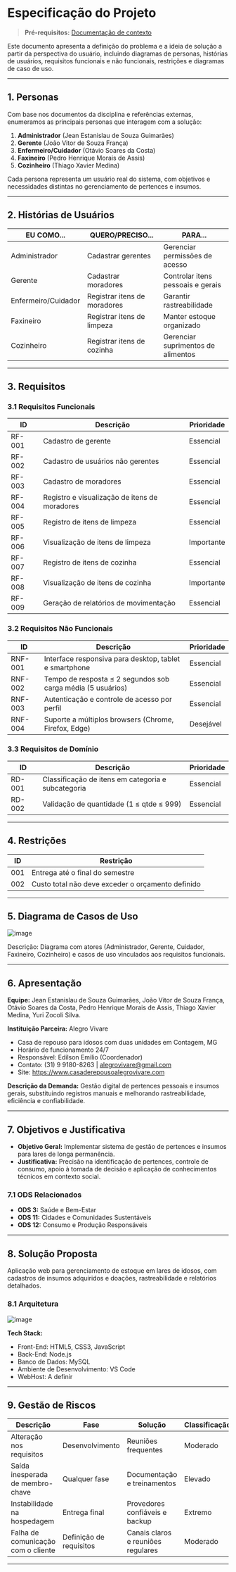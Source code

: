 # Especificação do Projeto

> **Pré-requisitos:** [Documentação de contexto](01-Contexto.md)

Este documento apresenta a definição do problema e a ideia de solução a partir da perspectiva do usuário, incluindo diagramas de personas, histórias de usuários, requisitos funcionais e não funcionais, restrições e diagramas de caso de uso.

---

## 1. Personas

Com base nos documentos da disciplina e referências externas, enumeramos as principais personas que interagem com a solução:

1. **Administrador** (Jean Estanislau de Souza Guimarães)
2. **Gerente** (João Vitor de Souza França)
3. **Enfermeiro/Cuidador** (Otávio Soares da Costa)
4. **Faxineiro** (Pedro Henrique Morais de Assis)
5. **Cozinheiro** (Thiago Xavier Medina)

Cada persona representa um usuário real do sistema, com objetivos e necessidades distintas no gerenciamento de pertences e insumos.

---

## 2. Histórias de Usuários

| EU COMO...       | QUERO/PRECISO...               | PARA...                          |
| ---------------- | ------------------------------ | -------------------------------- |
| Administrador    | Cadastrar gerentes             | Gerenciar permissões de acesso   |
| Gerente          | Cadastrar moradores            | Controlar itens pessoais e gerais|
| Enfermeiro/Cuidador | Registrar itens de moradores | Garantir rastreabilidade         |
| Faxineiro        | Registrar itens de limpeza     | Manter estoque organizado        |
| Cozinheiro       | Registrar itens de cozinha     | Gerenciar suprimentos de alimentos|

---

## 3. Requisitos

### 3.1 Requisitos Funcionais

| ID     | Descrição                                    | Prioridade |
| ------ | -------------------------------------------- | ---------- |
| RF-001 | Cadastro de gerente                          | Essencial  |
| RF-002 | Cadastro de usuários não gerentes            | Essencial  |
| RF-003 | Cadastro de moradores                        | Essencial  |
| RF-004 | Registro e visualização de itens de moradores| Essencial  |
| RF-005 | Registro de itens de limpeza                 | Essencial  |
| RF-006 | Visualização de itens de limpeza             | Importante |
| RF-007 | Registro de itens de cozinha                 | Essencial  |
| RF-008 | Visualização de itens de cozinha             | Importante |
| RF-009 | Geração de relatórios de movimentação        | Essencial  |

### 3.2 Requisitos Não Funcionais

| ID      | Descrição                                                        | Prioridade |
| ------- | ---------------------------------------------------------------- | ---------- |
| RNF-001 | Interface responsiva para desktop, tablet e smartphone           | Essencial  |
| RNF-002 | Tempo de resposta ≤ 2 segundos sob carga média (5 usuários)      | Essencial  |
| RNF-003 | Autenticação e controle de acesso por perfil                     | Essencial  |
| RNF-004 | Suporte a múltiplos browsers (Chrome, Firefox, Edge)            | Desejável  |

### 3.3 Requisitos de Domínio

| ID     | Descrição                                                    | Prioridade |
| ------ | ------------------------------------------------------------ | ---------- |
| RD-001 | Classificação de itens em categoria e subcategoria           | Essencial  |
| RD-002 | Validação de quantidade (1 ≤ qtde ≤ 999)                     | Essencial  |

---

## 4. Restrições

| ID  | Restrição                                                   |
| --- | ----------------------------------------------------------- |
| 001 | Entrega até o final do semestre                             |
| 002 | Custo total não deve exceder o orçamento definido           |

---

## 5. Diagrama de Casos de Uso

![image](https://github.com/user-attachments/assets/2d747ec3-69d9-4c88-b51f-b0a8560b20dd)


Descrição: Diagrama com atores (Administrador, Gerente, Cuidador, Faxineiro, Cozinheiro) e casos de uso vinculados aos requisitos funcionais.

---

## 6. Apresentação

**Equipe:** Jean Estanislau de Souza Guimarães, João Vitor de Souza França, Otávio Soares da Costa, Pedro Henrique Morais de Assis, Thiago Xavier Medina, Yuri Zocoli Silva.

**Instituição Parceira:** Alegro Vivare
- Casa de repouso para idosos com duas unidades em Contagem, MG
- Horário de funcionamento 24/7
- Responsável: Edilson Emilio (Coordenador)
- Contato: (31) 9 9180-8263 | alegrovivare@gmail.com
- Site: https://www.casaderepousoalegrovivare.com

**Descrição da Demanda:**
Gestão digital de pertences pessoais e insumos gerais, substituindo registros manuais e melhorando rastreabilidade, eficiência e confiabilidade.

---

## 7. Objetivos e Justificativa

- **Objetivo Geral:** Implementar sistema de gestão de pertences e insumos para lares de longa permanência.
- **Justificativa:** Precisão na identificação de pertences, controle de consumo, apoio à tomada de decisão e aplicação de conhecimentos técnicos em contexto social.

### 7.1 ODS Relacionados
- **ODS 3:** Saúde e Bem-Estar
- **ODS 11:** Cidades e Comunidades Sustentáveis
- **ODS 12:** Consumo e Produção Responsáveis

---

## 8. Solução Proposta

Aplicação web para gerenciamento de estoque em lares de idosos, com cadastros de insumos adquiridos e doações, rastreabilidade e relatórios detalhados.

### 8.1 Arquitetura

![image](https://github.com/user-attachments/assets/b113c556-bd98-4e32-8ba7-29eb42ffd076)


**Tech Stack:**
- Front-End: HTML5, CSS3, JavaScript
- Back-End: Node.js
- Banco de Dados: MySQL
- Ambiente de Desenvolvimento: VS Code
- WebHost: A definir

---

## 9. Gestão de Riscos

| Descrição                                  | Fase                   | Solução                                   | Classificação        |
| ------------------------------------------ | ---------------------- | ------------------------------------------| -------------------- |
| Alteração nos requisitos                   | Desenvolvimento        | Reuniões frequentes                       | Moderado             |
| Saída inesperada de membro-chave           | Qualquer fase          | Documentação e treinamentos               | Elevado              |
| Instabilidade na hospedagem                | Entrega final          | Provedores confiáveis e backup            | Extremo              |
| Falha de comunicação com o cliente         | Definição de requisitos| Canais claros e reuniões regulares        | Moderado             |

---

